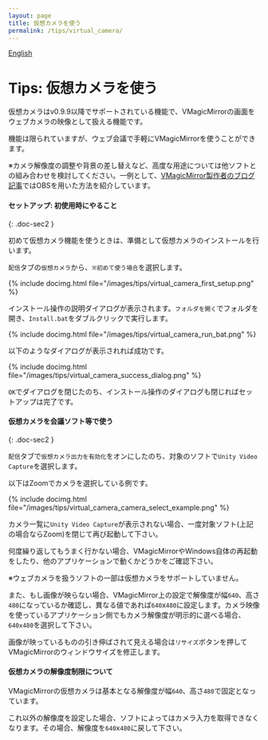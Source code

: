 ```yaml
---
layout: page
title: 仮想カメラを使う
permalink: /tips/virtual_camera/
---
```


[English](../en/tips/virtual_camera)

# Tips: 仮想カメラを使う

仮想カメラはv0.9.9以降でサポートされている機能で、VMagicMirrorの画面をウェブカメラの映像として扱える機能です。

機能は限られていますが、ウェブ会議で手軽にVMagicMirrorを使うことができます。

※カメラ解像度の調整や背景の差し替えなど、高度な用途については他ソフトとの組み合わせを検討してください。一例として、[VMagicMirror製作者のブログ記事](https://www.baku-dreameater.net/entry/2020/02/22/165157)ではOBSを用いた方法を紹介しています。


#### セットアップ: 初使用時にやること
{: .doc-sec2 }

初めて仮想カメラ機能を使うときは、準備として仮想カメラのインストールを行います。

`配信`タブの`仮想カメラ`から、`※初めて使う場合`を選択します。

{% include docimg.html file="/images/tips/virtual_camera_first_setup.png" %}

インストール操作の説明ダイアログが表示されます。`フォルダを開く`でフォルダを開き、`Install.bat`をダブルクリックで実行します。

{% include docimg.html file="/images/tips/virtual_camera_run_bat.png" %}

以下のようなダイアログが表示されれば成功です。

{% include docimg.html file="/images/tips/virtual_camera_success_dialog.png" %}

`OK`でダイアログを閉じたのち、インストール操作のダイアログも閉じればセットアップは完了です。


#### 仮想カメラを会議ソフト等で使う
{: .doc-sec2 }

`配信`タブで`仮想カメラ出力を有効化`をオンにしたのち、対象のソフトで`Unity Video Capture`を選択します。

以下はZoomでカメラを選択している例です。

{% include docimg.html file="/images/tips/virtual_camera_camera_select_example.png" %}

カメラ一覧に`Unity Video Capture`が表示されない場合、一度対象ソフト(上記の場合ならZoom)を閉じて再び起動して下さい。

何度繰り返してもうまく行かない場合、VMagicMirrorやWindows自体の再起動をしたり、他のアプリケーションで動くかどうかをご確認下さい。

※ウェブカメラを扱うソフトの一部は仮想カメラをサポートしていません。

また、もし画像が映らない場合、VMagicMirror上の設定で解像度が幅`640`、高さ`480`になっているか確認し、異なる値であれば`640`x`480`に設定します。カメラ映像を使っているアプリケーション側でもカメラ解像度が明示的に選べる場合、`640x480`を選択して下さい。

画像が映っているものの引き伸ばされて見える場合は`リサイズ`ボタンを押してVMagicMirrorのウィンドウサイズを修正します。





#### 仮想カメラの解像度制限について

VMagicMirrorの仮想カメラは基本となる解像度が幅`640`、高さ`480`で固定となっています。

これ以外の解像度を設定した場合、ソフトによってはカメラ入力を取得できなくなります。その場合、解像度を`640`x`480`に戻して下さい。

